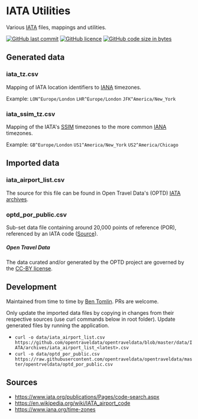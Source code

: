 # IATA Utilities
Various [IATA](https://www.iata.org/) files, mappings and utilities.

[![GitHub last commit](https://img.shields.io/github/last-commit/benct/iata-utils.svg)](https://github.com/benct/iata-utils)
[![GitHub licence](https://img.shields.io/github/license/benct/iata-utils.svg)](https://github.com/benct/iata-utils/blob/master/LICENCE)
[![GitHub code size in bytes](https://img.shields.io/github/languages/code-size/benct/iata-utils.svg)](https://github.com/benct/iata-utils)

## Generated data

### iata_tz.csv
Mapping of IATA location identifiers to [IANA](https://www.iana.org/time-zones) timezones.

Example: `LON^Europe/London` `LHR^Europe/London` `JFK^America/New_York`

### iata_ssim_tz.csv
Mapping of the IATA's [SSIM](https://www.iata.org/publications/store/Pages/standard-schedules-information.aspx) timezones to the
more common [IANA](https://www.iana.org/time-zones) timezones.

Example: `GB^Europe/London` `US1^America/New_York` `US2^America/Chicago`

## Imported data

### iata_airport_list.csv
The source for this file can be found in Open Travel Data's (OPTD) [IATA archives](https://github.com/opentraveldata/opentraveldata/tree/master/data/IATA/archives).

### optd_por_public.csv
Sub-set data file containing around 20,000 points of reference (POR), referenced by an IATA code ([Source](https://github.com/opentraveldata/opentraveldata/blob/master/opentraveldata/optd_por_public.csv)).

##### Open Travel Data
The data curated and/or generated by the OPTD project are governed by the [CC-BY license](http://creativecommons.org/licenses/by/4.0/).


## Development
Maintained from time to time by [Ben Tomlin](https://github.com/benct). PRs are welcome.

Only update the imported data files by copying in changes from their respective sources (use curl commands below in root folder). Update generated files by running the application.

- `curl -o data/iata_airport_list.csv https://github.com/opentraveldata/opentraveldata/blob/master/data/IATA/archives/iata_airport_list_<latest>.csv`
- `curl -o data/optd_por_public.csv https://raw.githubusercontent.com/opentraveldata/opentraveldata/master/opentrveldata/optd_por_public.csv`

## Sources
- https://www.iata.org/publications/Pages/code-search.aspx
- https://en.wikipedia.org/wiki/IATA_airport_code
- https://www.iana.org/time-zones
